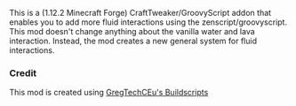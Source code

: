 This is a (1.12.2 Minecraft Forge) CraftTweaker/GroovyScript addon that enables you to add more fluid interactions using the zenscript/groovyscript.
This mod doesn't change anything about the vanilla water and lava interaction. Instead, the mod creates a new general system for fluid interactions.

### Credit
This mod is created using [GregTechCEu's Buildscripts](https://github.com/GregTechCEu/Buildscripts)
